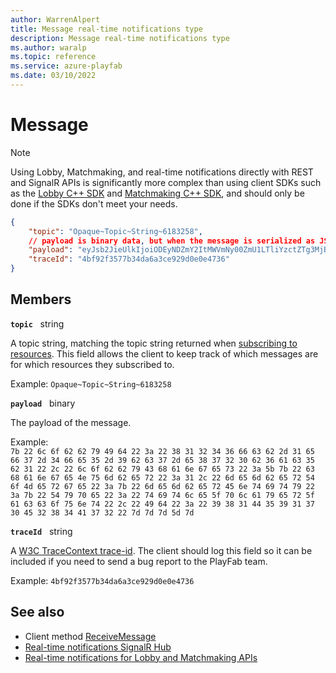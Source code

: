 ```yaml
---
author: WarrenAlpert
title: Message real-time notifications type
description: Message real-time notifications type
ms.author: waralp
ms.topic: reference
ms.service: azure-playfab
ms.date: 03/10/2022
---
```


# Message

> [!NOTE]
> Using Lobby, Matchmaking, and real-time notifications directly with REST and
> SignalR APIs is significantly more complex than using client SDKs such as the
> [Lobby C++
> SDK](../../multiplayer/lobby/playfabmultiplayerreference-cpp/pflobby/pflobby_members.md)
> and [Matchmaking C++
> SDK](../../multiplayer/lobby/playfabmultiplayerreference-cpp/pfmatchmaking/pfmatchmaking_members.md),
> and should only be done if the SDKs don't meet your needs.

```json
{
    "topic": "Opaque~Topic~String~6183258",
    // payload is binary data, but when the message is serialized as JSON it will look like a base64 encoded string
    "payload": "eyJsb2JieUlkIjoiODEyNDZmY2ItMWVmNy00ZmU1LTliYzctZTg3MjBiNmFjNWIxIiwibG9iYnlDaGFuZ2VzIjpbeyJjaGFuZ2VOdW1iZXIiOjEsIm1lbWJlclRvTWVyZ2UiOnsibWVtYmVyRW50aXR5Ijp7IlR5cGUiOiJ0aXRsZV9wbGF5ZXJfYWNjb3VudCIsIklkIjoiOTgxRDU5MTcwRTI4NEE3MiJ9fX1dfQ==",
    "traceId": "4bf92f3577b34da6a3ce929d0e0e4736"
}
```

## Members

**`topic`** &nbsp; string

A topic string, matching the topic string returned when [subscribing to
resources](../subscribing-to-resources.md). This field allows the client to keep
track of which messages are for which resources they subscribed to.

Example: `Opaque~Topic~String~6183258`

**`payload`** &nbsp; binary

The payload of the message.

Example:  
`7b 22 6c 6f 62 62 79 49 64 22 3a 22 38 31 32 34 36 66 63 62 2d 31 65 66 37 2d 34 66 65 35 2d 39 62 63 37 2d 65 38 37 32 30 62 36 61 63 35 62 31 22 2c 22 6c 6f 62 62 79 43 68 61 6e 67 65 73 22 3a 5b 7b 22 63 68 61 6e 67 65 4e 75 6d 62 65 72 22 3a 31 2c 22 6d 65 6d 62 65 72 54 6f 4d 65 72 67 65 22 3a 7b 22 6d 65 6d 62 65 72 45 6e 74 69 74 79 22 3a 7b 22 54 79 70 65 22 3a 22 74 69 74 6c 65 5f 70 6c 61 79 65 72 5f 61 63 63 6f 75 6e 74 22 2c 22 49 64 22 3a 22 39 38 31 44 35 39 31 37 30 45 32 38 34 41 37 32 22 7d 7d 7d 5d 7d`

**`traceId`** &nbsp; string

A [W3C TraceContext trace-id](https://www.w3.org/TR/trace-context/#trace-id).
The client should log this field so it can be included if you need to send a bug
report to the PlayFab team.

Example: `4bf92f3577b34da6a3ce929d0e0e4736`

## See also

- Client method [ReceiveMessage](../client-methods/receive-message.md)
- [Real-time notifications SignalR Hub](../signalr-hub.md)
- [Real-time notifications for Lobby and Matchmaking APIs](../overview.md)
